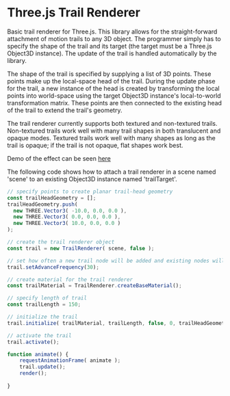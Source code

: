 # Three.js Trail Renderer

Basic trail renderer for Three.js. This library allows for the straight-forward attachment of motion trails to any 3D object. The programmer simply has to specify the shape of the trail and its target (the target must be a Three.js Object3D instance). The update of the trail is handled automatically by the library. 

The shape of the trail is specified by supplying a list of 3D points. These points make up the local-space head of the trail. During the update phase for the trail, a new instance of the head is created by transforming the local points into world-space using the target Object3D instance's local-to-world transformation matrix. These points are then connected to the existing head of the trail to extend the trail's geometry. 

The trail renderer currently supports both textured and non-textured trails. Non-textured trails work well with many trail shapes in both translucent and opaque modes. Textured trails work well with many shapes as long as the trail is opaque; if the trail is not opaque, flat shapes work best. 

Demo of the effect can be seen [here](http://projects.markkellogg.org/threejs/demo_trail_renderer.php)

The following code shows how to attach a trail renderer in a scene named 'scene' to an existing Object3D instance named 'trailTarget'.

```javascript
// specify points to create planar trail-head geometry
const trailHeadGeometry = [];
trailHeadGeometry.push( 
  new THREE.Vector3( -10.0, 0.0, 0.0 ), 
  new THREE.Vector3( 0.0, 0.0, 0.0 ), 
  new THREE.Vector3( 10.0, 0.0, 0.0 ) 
);

// create the trail renderer object
const trail = new TrailRenderer( scene, false );

// set how often a new trail node will be added and existing nodes will be updated
trail.setAdvanceFrequency(30);

// create material for the trail renderer
const trailMaterial = TrailRenderer.createBaseMaterial();	

// specify length of trail
const trailLength = 150;

// initialize the trail
trail.initialize( trailMaterial, trailLength, false, 0, trailHeadGeometry, trailTarget );

// activate the trail
trail.activate();

function animate() {
    requestAnimationFrame( animate );
    trail.update();
    render();
 
}

```